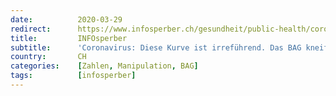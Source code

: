 ```yaml
---
date:          2020-03-29
redirect:      https://www.infosperber.ch/gesundheit/public-health/coronavirus-diese-kurve-ist-irrefuehrend-das-bag-kneift/
title:         INFOsperber
subtitle:      'Coronavirus: Diese Kurve ist irreführend. Das BAG kneift.'
country:       CH
categories:    [Zahlen, Manipulation, BAG]
tags:          [infosperber]
---
```

